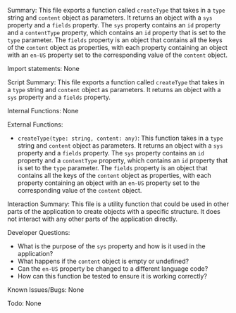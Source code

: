 Summary:
This file exports a function called `createType` that takes in a `type` string and `content` object as parameters. It returns an object with a `sys` property and a `fields` property. The `sys` property contains an `id` property and a `contentType` property, which contains an `id` property that is set to the `type` parameter. The `fields` property is an object that contains all the keys of the `content` object as properties, with each property containing an object with an `en-US` property set to the corresponding value of the `content` object.

Import statements:
None

Script Summary:
This file exports a function called `createType` that takes in a `type` string and `content` object as parameters. It returns an object with a `sys` property and a `fields` property.

Internal Functions:
None

External Functions:
- `createType(type: string, content: any)`: This function takes in a `type` string and `content` object as parameters. It returns an object with a `sys` property and a `fields` property. The `sys` property contains an `id` property and a `contentType` property, which contains an `id` property that is set to the `type` parameter. The `fields` property is an object that contains all the keys of the `content` object as properties, with each property containing an object with an `en-US` property set to the corresponding value of the `content` object.

Interaction Summary:
This file is a utility function that could be used in other parts of the application to create objects with a specific structure. It does not interact with any other parts of the application directly.

Developer Questions:
- What is the purpose of the `sys` property and how is it used in the application?
- What happens if the `content` object is empty or undefined?
- Can the `en-US` property be changed to a different language code? 
- How can this function be tested to ensure it is working correctly?

Known Issues/Bugs:
None

Todo:
None